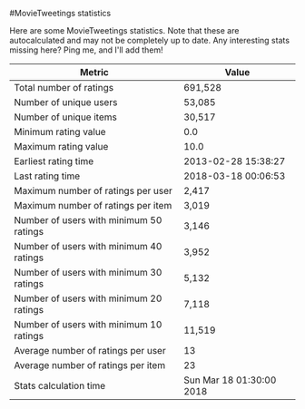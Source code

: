 #MovieTweetings statistics

Here are some MovieTweetings statistics. Note that these are autocalculated and may not be completely up to date. Any interesting stats missing here? Ping me, and I'll add them!

Metric | Value
--- | ---
Total number of ratings                 | 691,528
Number of unique users                  | 53,085
Number of unique items                  | 30,517
Minimum rating value                    | 0.0
Maximum rating value                    | 10.0
Earliest rating time                    | 2013-02-28 15:38:27
Last rating time                        | 2018-03-18 00:06:53
Maximum number of ratings per user      | 2,417
Maximum number of ratings per item      | 3,019
Number of users with minimum 50 ratings | 3,146
Number of users with minimum 40 ratings | 3,952
Number of users with minimum 30 ratings | 5,132
Number of users with minimum 20 ratings | 7,118
Number of users with minimum 10 ratings | 11,519
Average number of ratings per user      | 13
Average number of ratings per item      | 23
Stats calculation time                  | Sun Mar 18 01:30:00 2018

